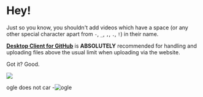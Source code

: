 # Hey!

Just so you know, you shouldn't add videos which have a space (or any other special character apart from `-`, `_`, `,`, `.`, `!`) in their name.

**[Desktop Client for GitHub](https://desktop.github.com)** is __ABSOLUTELY__ recommended for handling and uploading files above the usual limit when uploading via the website.

Got it? Good.

![](https://cdn.discordapp.com/emojis/866760334588510218.gif?size=256)

ogle does not car
-![ogle](https://user-images.githubusercontent.com/61877191/147424654-50e1ade9-368e-4281-a240-6e448fafe331.png)
